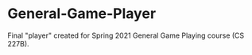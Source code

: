# General-Game-Player
Final "player" created for Spring 2021 General Game Playing course (CS 227B). 
